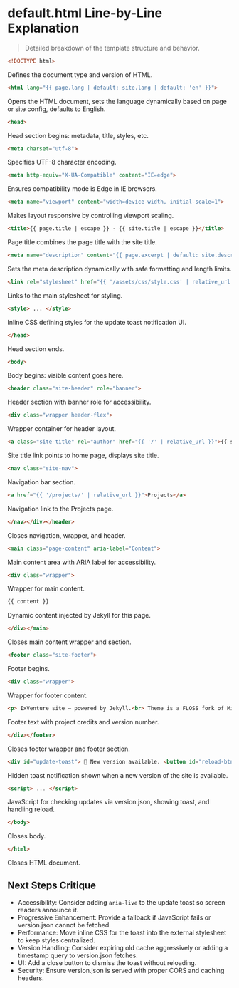 # default.html Line-by-Line Explanation

> Detailed breakdown of the template structure and behavior.

```html
<!DOCTYPE html>
```
Defines the document type and version of HTML.

```html
<html lang="{{ page.lang | default: site.lang | default: 'en' }}">
```
Opens the HTML document, sets the language dynamically based on page or site config, defaults to English.

```html
<head>
```
Head section begins: metadata, title, styles, etc.

```html
<meta charset="utf-8">
```
Specifies UTF-8 character encoding.

```html
<meta http-equiv="X-UA-Compatible" content="IE=edge">
```
Ensures compatibility mode is Edge in IE browsers.

```html
<meta name="viewport" content="width=device-width, initial-scale=1">
```
Makes layout responsive by controlling viewport scaling.

```html
<title>{{ page.title | escape }} - {{ site.title | escape }}</title>
```
Page title combines the page title with the site title.

```html
<meta name="description" content="{{ page.excerpt | default: site.description | strip_html | normalize_whitespace | truncate: 160 | escape }}">
```
Sets the meta description dynamically with safe formatting and length limits.

```html
<link rel="stylesheet" href="{{ '/assets/css/style.css' | relative_url }}">
```
Links to the main stylesheet for styling.

```html
<style> ... </style>
```
Inline CSS defining styles for the update toast notification UI.

```html
</head>
```
Head section ends.

```html
<body>
```
Body begins: visible content goes here.

```html
<header class="site-header" role="banner">
```
Header section with banner role for accessibility.

```html
<div class="wrapper header-flex">
```
Wrapper container for header layout.

```html
<a class="site-title" rel="author" href="{{ '/' | relative_url }}">{{ site.title | escape }}</a>
```
Site title link points to home page, displays site title.

```html
<nav class="site-nav">
```
Navigation bar section.

```html
<a href="{{ '/projects/' | relative_url }}">Projects</a>
```
Navigation link to the Projects page.

```html
</nav></div></header>
```
Closes navigation, wrapper, and header.

```html
<main class="page-content" aria-label="Content">
```
Main content area with ARIA label for accessibility.

```html
<div class="wrapper">
```
Wrapper for main content.

```html
{{ content }}
```
Dynamic content injected by Jekyll for this page.

```html
</div></main>
```
Closes main content wrapper and section.

```html
<footer class="site-footer">
```
Footer begins.

```html
<div class="wrapper">
```
Wrapper for footer content.

```html
<p> IxVenture site — powered by Jekyll.<br> Theme is a FLOSS fork of Minima — contributions welcome!<br> Version: {{ site.version }} </p>
```
Footer text with project credits and version number.

```html
</div></footer>
```
Closes footer wrapper and footer section.

```html
<div id="update-toast"> 🔄 New version available. <button id="reload-btn">Reload</button> </div>
```
Hidden toast notification shown when a new version of the site is available.

```html
<script> ... </script>
```
JavaScript for checking updates via version.json, showing toast, and handling reload.

```html
</body>
```
Closes body.

```html
</html>
```
Closes HTML document.

## Next Steps Critique

- Accessibility: Consider adding `aria-live` to the update toast so screen readers announce it.
- Progressive Enhancement: Provide a fallback if JavaScript fails or version.json cannot be fetched.
- Performance: Move inline CSS for the toast into the external stylesheet to keep styles centralized.
- Version Handling: Consider expiring old cache aggressively or adding a timestamp query to version.json fetches.
- UI: Add a close button to dismiss the toast without reloading.
- Security: Ensure version.json is served with proper CORS and caching headers.
